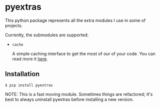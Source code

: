 # pyextras

This python package represents all the extra modules I use in some of projects.

Currently, the submodules are supported:
* `cache`

  A simple caching interface to get the most of our of your code. You can read more it [here](https://github.com/dantespe/pyextras/blob/master/pyextras/cache/README.md).


## Installation
```
$ pip install pyextras
```

NOTE: This is a fast moving module. Sometimes things are refactored; It's best to always uninstall pyextras before installing a new version.
